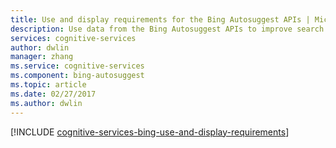 ```yaml
---
title: Use and display requirements for the Bing Autosuggest APIs | Microsoft Docs
description: Use data from the Bing Autosuggest APIs to improve search results from automated processes.
services: cognitive-services
author: dwlin
manager: zhang
ms.service: cognitive-services
ms.component: bing-autosuggest
ms.topic: article
ms.date: 02/27/2017
ms.author: dwlin
---
```


[!INCLUDE [cognitive-services-bing-use-and-display-requirements](../../../includes/cognitive-services-bing-use-and-display-requirements.md)]
